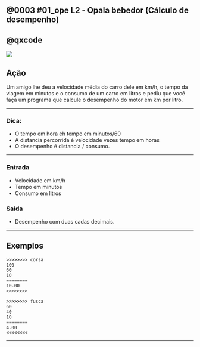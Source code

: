 ## @0003 #01_ope L2 - Opala bebedor (Cálculo de desempenho)
## @qxcode

![](capa.jpg)

## Ação

Um amigo lhe deu a velocidade média do carro dele em km/h, o tempo da viagem em minutos e o consumo de um carro em litros e pediu que você faça um programa que calcule o desempenho do motor em km por litro.

---

### Dica:

- O tempo em hora eh tempo em minutos/60
- A distancia percorrida é velocidade vezes tempo em horas
- O desempenho é distancia / consumo.

---
### Entrada
- Velocidade em km/h
- Tempo em minutos
- Consumo em litros

### Saída
- Desempenho com duas cadas decimais.

---

## Exemplos

```
>>>>>>>> corsa
100
60
10
========
10.00
<<<<<<<<

>>>>>>>> fusca
60
40
10
========
4.00
<<<<<<<<
```

---

<!---
>>>>>>>> moto
65
45
2.5
========
19.50
<<<<<<<<

>>>>>>>> opala
120
50
20.4
========
4.90
<<<<<<<<
---!>